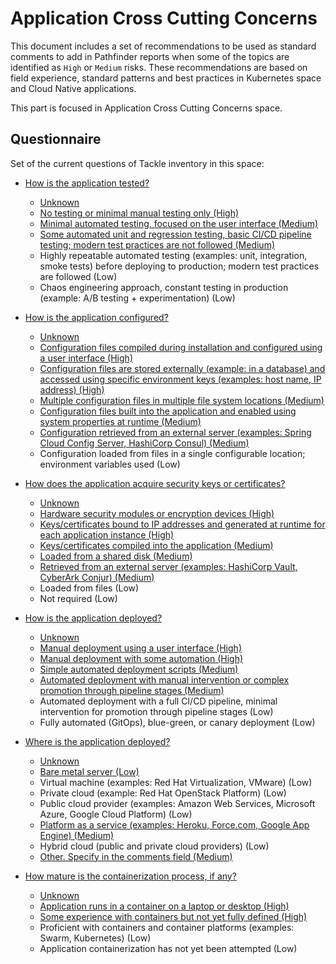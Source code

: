# Application Cross Cutting Concerns

This document includes a set of recommendations to be used as standard comments to add in Pathfinder reports when some of
the topics are identified as `High` or `Medium` risks. These recommendations are based on field experience, standard patterns
and best practices in Kubernetes space and Cloud Native applications.

This part is focused in Application Cross Cutting Concerns space.

## Questionnaire

Set of the current questions of Tackle inventory in this space:

* [How is the application tested?](./05-app-cross-cutting-concerns/appcccq01/README.md)
  * [Unknown](./05-app-cross-cutting-concerns/appcccq01/exp01.md)
  * [No testing or minimal manual testing only (High)](./05-app-cross-cutting-concerns/appcccq01/exp02.md)
  * [Minimal automated testing, focused on the user interface (Medium)](./05-app-cross-cutting-concerns/appcccq01/exp03.md)
  * [Some automated unit and regression testing, basic CI/CD pipeline testing; modern test practices are not followed (Medium)](./05-app-cross-cutting-concerns/appcccq01/exp04.md)
  * Highly repeatable automated testing (examples: unit, integration, smoke tests) before deploying to production; modern test practices are followed (Low)
  * Chaos engineering approach, constant testing in production (example: A/B testing + experimentation) (Low)
 
* [How is the application configured?](./05-app-cross-cutting-concerns/appcccq02/README.md)
  * [Unknown](./05-app-cross-cutting-concerns/appcccq02/exp01.md)
  * [Configuration files compiled during installation and configured using a user interface (High)](./05-app-cross-cutting-concerns/appcccq02/exp02.md)
  * [Configuration files are stored externally (example: in a database) and accessed using specific environment keys (examples: host name, IP address) (High)](./05-app-cross-cutting-concerns/appcccq02/exp03.md)
  * [Multiple configuration files in multiple file system locations (Medium)](./05-app-cross-cutting-concerns/appcccq02/exp04.md)
  * [Configuration files built into the application and enabled using system properties at runtime (Medium)](./05-app-cross-cutting-concerns/appcccq02/exp05.md)
  * [Configuration retrieved from an external server (examples: Spring Cloud Config Server, HashiCorp Consul) (Medium)](./05-app-cross-cutting-concerns/appcccq02/exp06.md)
  * Configuration loaded from files in a single configurable location; environment variables used (Low)
 
* [How does the application acquire security keys or certificates?](./05-app-cross-cutting-concerns/appcccq03/README.md)
  * [Unknown](./05-app-cross-cutting-concerns/appcccq03/exp01.md)
  * [Hardware security modules or encryption devices (High)](./05-app-cross-cutting-concerns/appcccq03/exp02.md)
  * [Keys/certificates bound to IP addresses and generated at runtime for each application instance (High)](./05-app-cross-cutting-concerns/appcccq03/exp03.md)
  * [Keys/certificates compiled into the application (Medium)](./05-app-cross-cutting-concerns/appcccq03/exp04.md)
  * [Loaded from a shared disk (Medium)](./05-app-cross-cutting-concerns/appcccq03/exp04.md)
  * [Retrieved from an external server (examples: HashiCorp Vault, CyberArk Conjur) (Medium)](./05-app-cross-cutting-concerns/appcccq03/exp05.md)
  * Loaded from files (Low)
  * Not required (Low)
 
* [How is the application deployed?](./05-app-cross-cutting-concerns/appcccq04/README.md)
  * [Unknown](./05-app-cross-cutting-concerns/appcccq04/exp01.md)
  * [Manual deployment using a user interface (High)](./05-app-cross-cutting-concerns/appcccq04/exp02.md)
  * [Manual deployment with some automation (High)](./05-app-cross-cutting-concerns/appcccq04/exp03.md)
  * [Simple automated deployment scripts (Medium)](./05-app-cross-cutting-concerns/appcccq04/exp04.md)
  * [Automated deployment with manual intervention or complex promotion through pipeline stages (Medium)](./05-app-cross-cutting-concerns/appcccq04/exp05.md)
  * Automated deployment with a full CI/CD pipeline, minimal intervention for promotion through pipeline stages (Low)
  * Fully automated (GitOps), blue-green, or canary deployment (Low)
 
* [Where is the application deployed?](./05-app-cross-cutting-concerns/appcccq05/README.md)
  * [Unknown](./05-app-cross-cutting-concerns/appcccq05/exp01.md)
  * [Bare metal server (Low)](./05-app-cross-cutting-concerns/appcccq05/exp02.md)
  * Virtual machine (examples: Red Hat Virtualization, VMware) (Low)
  * Private cloud (example: Red Hat OpenStack Platform) (Low)
  * Public cloud provider (examples: Amazon Web Services, Microsoft Azure, Google Cloud Platform) (Low)
  * [Platform as a service (examples: Heroku, Force.com, Google App Engine) (Medium)](./05-app-cross-cutting-concerns/appcccq05/exp06.md)
  * Hybrid cloud (public and private cloud providers) (Low)
  * [Other. Specify in the comments field (Medium)](./05-app-cross-cutting-concerns/appcccq05/exp08.md)
 
* [How mature is the containerization process, if any?](./05-app-cross-cutting-concerns/appcccq06/README.md)
  * [Unknown](./05-app-cross-cutting-concerns/appcccq06/exp01.md)
  * [Application runs in a container on a laptop or desktop (High)](./05-app-cross-cutting-concerns/appcccq06/exp02.md)
  * [Some experience with containers but not yet fully defined (High)](./05-app-cross-cutting-concerns/appcccq06/exp03.md)
  * Proficient with containers and container platforms (examples: Swarm, Kubernetes) (Low)
  * Application containerization has not yet been attempted (Low)
